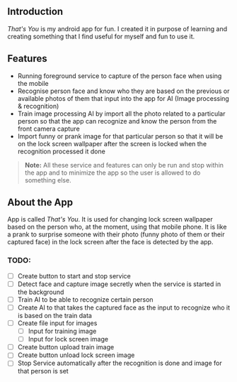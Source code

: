 ## Introduction
*That's You* is my android app for fun. I created it in purpose of learning and creating something that I find useful for myself and fun to use it.
## Features
- Running foreground service to capture of the person face when using the mobile
- Recognise person face and know who they are based on the previous or available photos of them that input into the app for AI (Image processing & recognition)
- Train image processing AI by import all the photo related to a particular person so that the app can recognize and know the person from the front camera capture
- Import funny or prank image for that particular person so that it will be on the lock screen wallpaper after the screen is locked when the recognition processed it done
> **Note:** All these service and features can only be run and stop within the app and to minimize the app so the user is allowed to do something else.
## About the App
App is called *That's You*. It is used for changing lock screen wallpaper based on the person who, at the moment, using that mobile phone. It is like a prank to surprise someone with their photo (funny photo of them or their captured face) in the lock screen after the face is detected by the app.
### TODO:
- [ ] Create button to start and stop service
- [ ] Detect face and capture image secretly when the service is started in the background
- [ ] Train AI to be able to recognize certain person
- [ ] Create AI to that takes the captured face as the input to recognize who it is based on the train data
- [ ] Create file input for images
    - [ ] Input for training image
    - [ ] Input for lock screen image
- [ ] Create button upload train image
- [ ] Create button unload lock screen image
- [ ] Stop Service automatically after the recognition is done and image for that person is set
